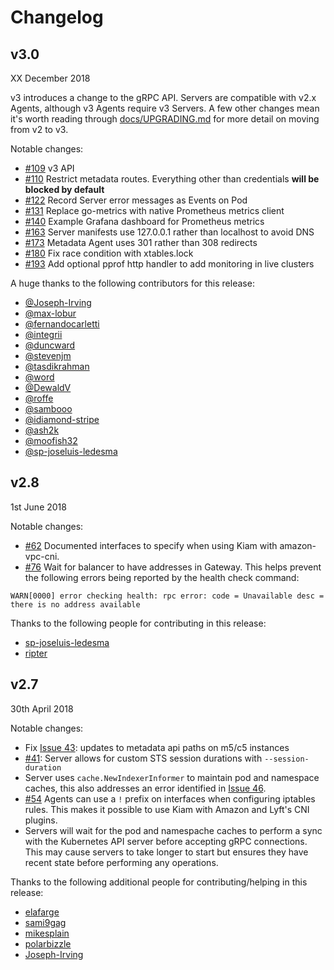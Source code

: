 # Changelog

## v3.0
XX December 2018

v3 introduces a change to the gRPC API. Servers are compatible with v2.x Agents, although v3 Agents require v3 Servers. A few other changes mean it's worth reading through [docs/UPGRADING.md](docs/UPGRADING.md) for more detail on moving from v2 to v3.

Notable changes:

* [#109](https://github.com/uswitch/kiam/pull/109) v3 API
* [#110](https://github.com/uswitch/kiam/pull/110) Restrict metadata routes. Everything other than credentials **will be blocked by default**
* [#122](https://github.com/uswitch/kiam/pull/122) Record Server error messages as Events on Pod
* [#131](https://github.com/uswitch/kiam/pull/131) Replace go-metrics with native Prometheus metrics client
* [#140](https://github.com/uswitch/kiam/pull/140) Example Grafana dashboard for Prometheus metrics
* [#163](https://github.com/uswitch/kiam/pull/163) Server manifests use 127.0.0.1 rather than localhost to avoid DNS
* [#173](https://github.com/uswitch/kiam/pull/173) Metadata Agent uses 301 rather than 308 redirects
* [#180](https://github.com/uswitch/kiam/pull/180) Fix race condition with xtables.lock
* [#193](https://github.com/uswitch/kiam/pull/193) Add optional pprof http handler to add monitoring in live clusters

A huge thanks to the following contributors for this release:

* [@Joseph-Irving](https://github.com/Joseph-Irving)
* [@max-lobur](https://github.com/max-lobur)
* [@fernandocarletti](https://github.com/fernandocarletti)
* [@integrii](https://github.com/integrii)
* [@duncward](https://github.com/duncward)
* [@stevenjm](https://github.com/stevenjm)
* [@tasdikrahman](https://github.com/tasdikrahman)
* [@word](https://github.com/word)
* [@DewaldV](https://github.com/DewaldV)
* [@roffe](https://github.com/roffe)
* [@sambooo](https://github.com/sambooo)
* [@idiamond-stripe](https://github.com/idiamond-stripe)
* [@ash2k](https://github.com/ash2k)
* [@moofish32](https://github.com/moofish32)
* [@sp-joseluis-ledesma](https://github.com/sp-joseluis-ledesma)

## v2.8
1st June 2018

Notable changes:

* [#62](https://github.com/uswitch/kiam/pull/62) Documented interfaces to specify when using Kiam with amazon-vpc-cni.
* [#76](https://github.com/uswitch/kiam/pull/76) Wait for balancer to have addresses in Gateway. This helps prevent the following errors being reported by the health check command:
```
WARN[0000] error checking health: rpc error: code = Unavailable desc = there is no address available 
```

Thanks to the following people for contributing in this release:

* [sp-joseluis-ledesma](https://github.com/sp-joseluis-ledesma)
* [ripter](https://github.com/ripta)

## v2.7
30th April 2018

Notable changes:

* Fix [Issue 43](https://github.com/uswitch/kiam/issues/43): updates to metadata api paths on m5/c5 instances
* [#41](https://github.com/uswitch/kiam/pull/41): Server allows for custom STS session durations with `--session-duration`
* Server uses `cache.NewIndexerInformer` to maintain pod and namespace caches, this also addresses an error identified in [Issue 46](https://github.com/uswitch/kiam/issues/46). 
* [#54](https://github.com/uswitch/kiam/pull/54) Agents can use a `!` prefix on interfaces when configuring iptables rules. This makes it possible to use Kiam with Amazon and Lyft's CNI plugins.
* Servers will wait for the pod and namespache caches to perform a sync with the Kubernetes API server before accepting gRPC connections. This may cause servers to take longer to start but ensures they have recent state before performing any operations.

Thanks to the following additional people for contributing/helping in this release:

* [elafarge](https://github.com/elafarge)
* [sami9gag](https://github.com/sami9gag)
* [mikesplain](https://github.com/mikesplain)
* [polarbizzle](https://github.com/polarbizzle)
* [Joseph-Irving](https://github.com/Joseph-Irving)
